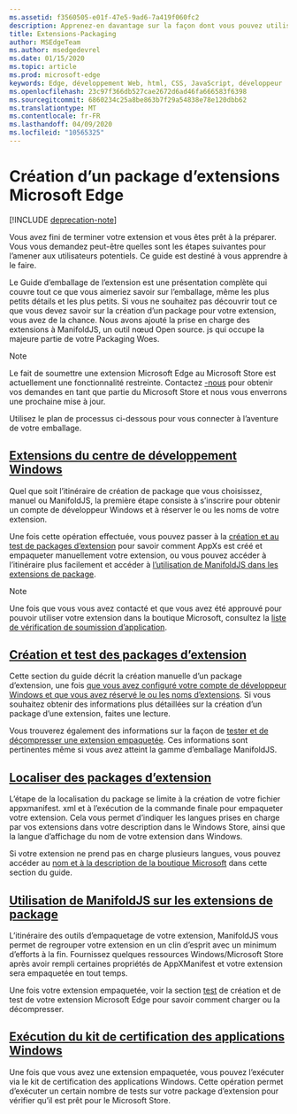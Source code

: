 ```yaml
---
ms.assetid: f3560505-e01f-47e5-9ad6-7a419f060fc2
description: Apprenez-en davantage sur la façon dont vous pouvez utiliser la messagerie native pour que votre extension puisse communiquer avec une application UWP.
title: Extensions-Packaging
author: MSEdgeTeam
ms.author: msedgedevrel
ms.date: 01/15/2020
ms.topic: article
ms.prod: microsoft-edge
keywords: Edge, développement Web, html, CSS, JavaScript, développeur
ms.openlocfilehash: 23c97f366db527cae2672d6ad46fa666583f6398
ms.sourcegitcommit: 6860234c25a8be863b7f29a54838e78e120dbb62
ms.translationtype: MT
ms.contentlocale: fr-FR
ms.lasthandoff: 04/09/2020
ms.locfileid: "10565325"
---
```

# Création d’un package d’extensions Microsoft Edge  

[!INCLUDE [deprecation-note](../includes/deprecation-note.md)]  

Vous avez fini de terminer votre extension et vous êtes prêt à la préparer. Vous vous demandez peut-être quelles sont les étapes suivantes pour l’amener aux utilisateurs potentiels. Ce guide est destiné à vous apprendre à le faire.

Le Guide d’emballage de l’extension est une présentation complète qui couvre tout ce que vous aimeriez savoir sur l’emballage, même les plus petits détails et les plus petits. Si vous ne souhaitez pas découvrir tout ce que vous devez savoir sur la création d’un package pour votre extension, vous avez de la chance. Nous avons ajouté la prise en charge des extensions à ManifoldJS, un outil nœud Open source. js qui occupe la majeure partie de votre Packaging Woes.

> [!NOTE]
> Le fait de soumettre une extension Microsoft Edge au Microsoft Store est actuellement une fonctionnalité restreinte. Contactez [-nous](https://aka.ms/extension-request) pour obtenir vos demandes en tant que partie du Microsoft Store et nous vous enverrons une prochaine mise à jour.


Utilisez le plan de processus ci-dessous pour vous connecter à l’aventure de votre emballage.


## [Extensions du centre de développement Windows](./packaging/extensions-in-the-windows-dev-center.md)

Quel que soit l’itinéraire de création de package que vous choisissez, manuel ou ManifoldJS, la première étape consiste à s’inscrire pour obtenir un compte de développeur Windows et à réserver le ou les noms de votre extension.

Une fois cette opération effectuée, vous pouvez passer à la [création et au test de packages d’extension](./packaging/creating-and-testing-extension-packages.md) pour savoir comment AppXs est créé et empaqueter manuellement votre extension, ou vous pouvez accéder à l’itinéraire plus facilement et accéder à [l’utilisation de ManifoldJS dans les extensions de package](./packaging/using-ManifoldJS-to-package-extensions.md).

> [!NOTE]
> Une fois que vous vous avez contacté et que vous avez été approuvé pour pouvoir utiliser votre extension dans la boutique Microsoft, consultez la [liste de vérification de soumission d’application](https://docs.microsoft.com/windows/uwp/publish/app-submissions).


## [Création et test des packages d’extension](./packaging/creating-and-testing-extension-packages.md)

Cette section du guide décrit la création manuelle d’un package d’extension, une fois [que vous avez configuré votre compte de développeur Windows et que vous avez réservé le ou les noms d’extensions](./packaging/extensions-in-the-windows-Dev-Center.md). Si vous souhaitez obtenir des informations plus détaillées sur la création d’un package d’une extension, faites une lecture.

Vous trouverez également des informations sur la façon de [tester et de décompresser une extension empaquetée](./packaging/creating-and-testing-extension-packages.md#testing-an-appx-package). Ces informations sont pertinentes même si vous avez atteint la gamme d’emballage ManifoldJS.

## [Localiser des packages d’extension](./packaging/localizing-extension-packages.md)
L’étape de la localisation du package se limite à la création de votre fichier appxmanifest. xml et à l’exécution de la commande finale pour empaqueter votre extension.
Cela vous permet d’indiquer les langues prises en charge par vos extensions dans votre description dans le Windows Store, ainsi que la langue d’affichage du nom de votre extension dans Windows.

Si votre extension ne prend pas en charge plusieurs langues, vous pouvez accéder au [nom et à la description de la boutique Microsoft](./packaging/localizing-extension-packages.md#localizing-name-and-description-in-the-microsoft-store) dans cette section du guide.

## [Utilisation de ManifoldJS sur les extensions de package](./packaging/using-ManifoldJS-to-package-extensions.md)

L’itinéraire des outils d’empaquetage de votre extension, ManifoldJS vous permet de regrouper votre extension en un clin d’esprit avec un minimum d’efforts à la fin. Fournissez quelques ressources Windows/Microsoft Store après avoir rempli certaines propriétés de AppXManifest et votre extension sera empaquetée en tout temps.

Une fois votre extension empaquetée, voir la section [test](./packaging/creating-and-testing-extension-packages.md#testing-an-appx-package) de création et de test de votre extension Microsoft Edge pour savoir comment charger ou la décompresser.


## [Exécution du kit de certification des applications Windows](./packaging/running-the-windows-app-certification-kit.md)

Une fois que vous avez une extension empaquetée, vous pouvez l’exécuter via le kit de certification des applications Windows. Cette opération permet d’exécuter un certain nombre de tests sur votre package d’extension pour vérifier qu’il est prêt pour le Microsoft Store.
